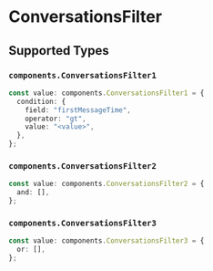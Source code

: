 # ConversationsFilter


## Supported Types

### `components.ConversationsFilter1`

```typescript
const value: components.ConversationsFilter1 = {
  condition: {
    field: "firstMessageTime",
    operator: "gt",
    value: "<value>",
  },
};
```

### `components.ConversationsFilter2`

```typescript
const value: components.ConversationsFilter2 = {
  and: [],
};
```

### `components.ConversationsFilter3`

```typescript
const value: components.ConversationsFilter3 = {
  or: [],
};
```

